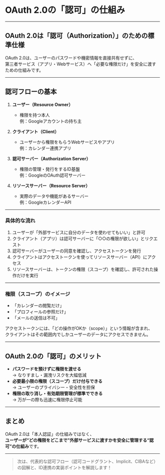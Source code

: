 # OAuth 2.0の「認可」の仕組み

---

## OAuth 2.0は「認可（Authorization）」のための標準仕様

OAuth 2.0は、ユーザーのパスワードや機密情報を直接共有せずに、  
第三者サービス（アプリ・Webサービス）へ「必要な権限だけ」を安全に渡すための仕組みです。

---

## 認可フローの基本

1. **ユーザー（Resource Owner）**  
   - 権限を持つ本人  
   例：Googleアカウントの持ち主

2. **クライアント（Client）**  
   - ユーザーから権限をもらうWebサービスやアプリ  
   例：カレンダー連携アプリ

3. **認可サーバー（Authorization Server）**  
   - 権限の管理・発行をするID基盤  
   例：GoogleのOAuth認可サーバー

4. **リソースサーバー（Resource Server）**  
   - 実際のデータや機能があるサーバー  
   例：GoogleカレンダーAPI

---

### 具体的な流れ

1. ユーザーが「外部サービスに自分のデータを使わせてもいい」と許可
2. クライアント（アプリ）は認可サーバーに「○○の権限が欲しい」とリクエスト
3. 認可サーバーがユーザーの同意を確認し、アクセストークンを発行
4. クライアントはアクセストークンを使ってリソースサーバー（API）にアクセス
5. リソースサーバーは、トークンの権限（スコープ）を確認し、許可された操作だけを実行

---

### 権限（スコープ）のイメージ

- 「カレンダーの閲覧だけ」
- 「プロフィールの参照だけ」
- 「メールの送信は不可」

アクセストークンには、「どの操作がOKか（scope）」という情報が含まれ、  
クライアントはその範囲内でしかユーザーのデータにアクセスできません。

---

## OAuth 2.0の「認可」のメリット

- **パスワードを預けずに権限を渡せる**  
  → なりすまし・漏洩リスクを大幅低減
- **必要最小限の権限（スコープ）だけ付与できる**  
  → ユーザーのプライバシー・安全性を担保
- **権限の取り消し・有効期限管理が標準でできる**  
  → 万が一の際も迅速に権限停止可能

---

## まとめ

OAuth 2.0は「本人認証」の仕組みではなく、  
**ユーザーが“どの権限をどこまで”外部サービスに渡すかを安全に管理する“認可”の仕組み**です。

---

> 次は、代表的な認可フロー（認可コードグラント、Implicit、CIBAなど）の図解と、ID連携の実装ポイントを解説します！
